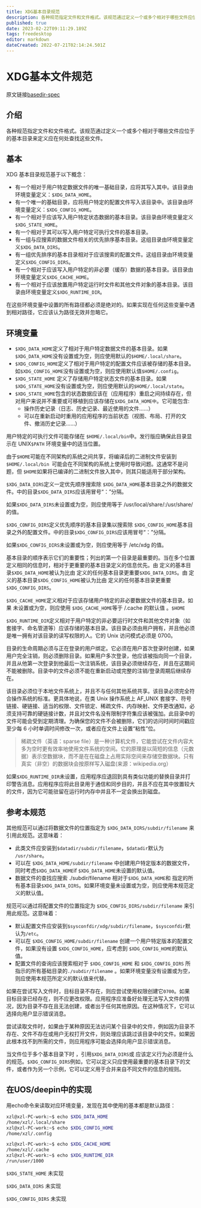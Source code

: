 ```yaml
---
title: XDG基本目录规范
description: 各种规范指定文件和文件格式。该规范通过定义一个或多个相对于哪些文件应位于的基本目录来定义应在何处查找这些文件。
published: true
date: 2023-02-22T09:11:29.189Z
tags: freedesktop
editor: markdown
dateCreated: 2022-07-21T02:14:24.501Z
---
```


# XDG基本文件规范
原文链接[basedir-spec](https://specifications.freedesktop.org/basedir-spec/latest/)
## 介绍

各种规范指定文件和文件格式。该规范通过定义一个或多个相对于哪些文件应位于的基本目录来定义应在何处查找这些文件。

## 基本

XDG 基本目录规范基于以下概念：

- 有一个相对于用户特定数据文件的唯一基础目录，应将其写入其中。该目录由环境变量定义：`$XDG_DATA_HOME`。
- 有一个唯一的基础目录，应将用户特定的配置文件写入该目录中。该目录由环境变量定义：`$XDG_CONFIG_HOME`。
- 有一个相对于应该写入用户特定状态数据的基本目录。该目录由环境变量定义`$XDG_STATE_HOME`。
- 有一个相对于其可以写入用户特定可执行文件的基本目录。
- 有一组与应搜索的数据文件相关的优先排序基本目录。这组目录由环境变量定义`$XDG_DATA_DIRS`。
- 有一组优先排序的基本目录相对于应该搜索的配置文件。这组目录由环境变量定义`$XDG_CONFIG_DIRS`。
- 有一个相对于应该写入用户特定的非必要（缓存）数据的基本目录。该目录由环境变量定义`$XDG_CACHE_HOME`。
- 有一个相对于应该放置用户特定运行时文件和其他文件对象的基本目录。该目录由环境变量定义`$XDG_RUNTIME_DIR`。

在这些环境变量中设置的所有路径都必须是绝对的。如果实现在任何这些变量中遇到相对路径，它应该认为路径无效并忽略它。

## 环境变量



- `$XDG_DATA_HOME`定义了相对于用户特定数据文件的基本目录。如果`$XDG_DATA_HOME`没有设置或为空，则应使用默认的`$HOME/.local/share`。
- `$XDG_CONFIG_HOME`定义了相对于用户特定的配置文件应该被存储的基本目录。如`$XDG_CONFIG_HOME`没有设置或为空，则应使用默认值`$HOME/.config`。
- `$XDG_STATE_HOME` 定义了存储用户特定状态文件的基本目录。如果`$XDG_STATE_HOME`没有设置或为空，则应使用默认的`$HOME/.local/state`。
- `$XDG_STATE_HOME`包含的状态数据应该在（应用程序）重启之间持续存在，但对用户来说并不重要或可移植到应该存储在`$XDG_DATA_HOME中`。它可能包含:
    - 操作历史记录（日志、历史记录、最近使用的文件……）
    - 可以在重新启动时重用的应用程序的当前状态（视图、布局、打开的文件、撤消历史记录……）

用户特定的可执行文件可能存储在 `$HOME/.local/bin`中。发行版应确保此目录显示在 UNIX`$PATH` 环境变量中的适当位置。

由于`$HOME`可能在不同架构的系统之间共享，将编译后的二进制文件安装到 `$HOME/.local/bin `可能会在不同架构的系统上使用时导致问题。这通常不是问题，但 `$HOME`如果将已编译的二进制文件放入其中，则其只能适用于部分架构。

`$XDG_DATA_DIRS`定义一定优先顺序搜索除 `$XDG_DATA_HOME`基本目录之外的数据文件。中的目录`$XDG_DATA_DIRS`应该用冒号“：”分隔。

如果`$XDG_DATA_DIRS`未设置或为空，则应使用等于 /usr/local/share/:/usr/share/ 的值。

`$XDG_CONFIG_DIRS`定义优先顺序的基本目录集以搜索除 `$XDG_CONFIG_HOME`基本目录之外的配置文件。中的目录`$XDG_CONFIG_DIRS`应该用冒号“：”分隔。

如果`$XDG_CONFIG_DIRS`未设置或为空，则应使用等于 /etc/xdg 的值。

基本目录的顺序表示它们的重要性；列出的第一个目录是最重要的。当在多个位置定义相同的信息时，相对于更重要的基本目录定义的信息优先。由 定义的基本目录`$XDG_DATA_HOME`被认为比由 定义的任何基本目录更重要`$XDG_DATA_DIRS`。由 定义的基本目录`$XDG_CONFIG_HOME`被认为比由 定义的任何基本目录更重要`$XDG_CONFIG_DIRS`。

`$XDG_CACHE_HOME`定义相对于应该存储用户特定的非必要数据文件的基本目录。如果 未设置或为空，则应使用 `$XDG_CACHE_HOME`等于 /.cache 的默认值 。`$HOME`

`$XDG_RUNTIME_DIR`定义相对于用户特定的非必要运行时文件和其他文件对象（如套接字、命名管道等）应该存储的基本目录。该目录必须由用户拥有，并且他必须是唯一拥有对该目录的读写权限的人。它的 Unix 访问模式必须是 0700。

目录的生命周期必须与正在登录的用户绑定。它必须在用户首次登录时创建，如果用户完全注销，则必须删除目录。如果用户多次登录，他应该被指向同一个目录，并且从他第一次登录到他最后一次注销系统，该目录必须继续存在，并且在这期间不能被删除。目录中的文件必须不能在重新启动或完整的注销/登录周期后继续存在。

该目录必须位于本地文件系统上，并且不与任何其他系统共享。该目录必须完全符合操作系统的标准。更具体地说，在类 Unix 操作系统上 AF_UNIX 套接字、符号链接、硬链接、适当的权限、文件锁定、稀疏文件、内存映射、文件更改通知，必须支持可靠的硬链接计数，并且对文件名没有限制字符集应该被强加。此目录中的文件可能会受到定期清理。为确保您的文件不会被删除，它们的访问时间时间戳应至少每 6 小时单调时间修改一次，或者应在文件上设置“粘性”位。
>稀疏文件（英语：sparse file）是一种计算机文件，它能尝试在文件内容大多为空时更有效率地使用文件系统的空间。它的原理是以简短的信息（元数据）表示空数据块，而不是在在磁盘上占用实际空间来存储空数据块。只有真实（非空）的数据块会按原样写入磁盘(来源：wikipedia.org）

如果`$XDG_RUNTIME_DIR`未设置，应用程序应退回到具有类似功能的替换目录并打印警告消息。应用程序应将此目录用于通信和同步目的，并且不应在其中放置较大的文件，因为它可能驻留在运行时内存中并且不一定会换出到磁盘。

## 参考本规范

其他规范可以通过将数据文件的位置指定为 `$XDG_DATA_DIRS/subdir/filename` 来引用此规范。这意味着：

- 此类文件应安装到`$datadir/subdir/filename`，`$datadir`默认为 `/usr/share`。
- 可以在 `$XDG_DATA_HOME/subdir/filename` 中创建用户特定版本的数据文件，同时考虑`$XDG_DATA_HOME`if `$XDG_DATA_HOME`未设置的默认值。
- 数据文件的查找应搜索 ./subdir/filename 相对于`$XDG_DATA_HOME`和 指定的所有基本目录`$XDG_DATA_DIRS`。如果环境变量未设置或为空，则应使用本规范定义的默认值。

规范可以通过将配置文件的位置指定为 `$XDG_CONFIG_DIRS/subdir/filename` 来引用此规范。这意味着：

- 默认配置文件应安装到`$sysconfdir/xdg/subdir/filename`，`$sysconfdir`默认为`/etc`。
- 可以在 `$XDG_CONFIG_HOME/subdir/filename` 创建一个用户特定版本的配置文件，如果没有设置 `$XDG_CONFIG_HOME`，应考虑到 `$XDG_CONFIG_HOME`的默认值。
- 配置文件的查询应该搜索相对于 `$XDG_CONFIG_HOME` 和 `$XDG_CONFIG_DIRS` 所指示的所有基础目录的`./subdir/filename` 。如果环境变量没有设置或为空，则应使用本规范所定义的默认值来代替。

如果在尝试写入文件时，目标目录不存在，则应尝试使用权限创建它`0700`。如果目标目录已经存在，则不应更改权限。应用程序应准备好处理无法写入文件的情况，因为目录不存在且无法创建，或者出于任何其他原因。在这种情况下，它可以选择向用户显示错误消息。

尝试读取文件时，如果由于某种原因无法访问某个目录中的文件，例如因为目录不存在、文件不存在或用户无权打开文件，则处理应该跳过该目录中的文件。如果因此根本找不到所需的文件，则应用程序可能会选择向用户显示错误消息。

当文件位于多个基本目录下时 ，引用`$XDG_DATA_DIRS`或 应该定义行为必须是什么的规范。`$XDG_CONFIG_DIRS`例如，它可以定义只应使用最重要的基本目录下的文件，或者作为另一个示例，它可以定义用于合并来自不同文件的信息的规则。

## 在UOS/deepin中的实现

用echo命令来读取对应环境变量，发现在其中使用的基本都是默认路径：

```Bash
xzl@xzl-PC-work:~$ echo $XDG_DATA_HOME
/home/xzl/.local/share
xzl@xzl-PC-work:~$ echo $XDG_CONFIG_HOME
/home/xzl/.config

xzl@xzl-PC-work:~$ echo $XDG_CACHE_HOME
/home/xzl/.cache
xzl@xzl-PC-work:~$ echo $XDG_RUNTIME_DIR
/run/user/1000

```

`$XDG_STATE_HOME` 未实现

`$XDG_DATA_DIRS` 未实现

`$XDG_CONFIG_DIRS` 未实现

